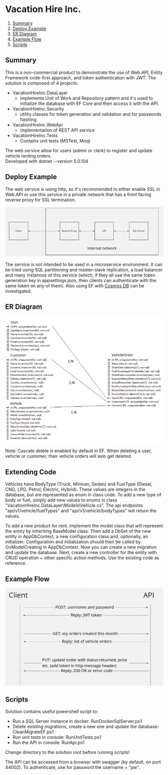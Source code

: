 # Vacation Hire Inc.
1. [Summary](#Summary)
1. [Deploy Example](#Deploy-Example)
2. [ER Diagram](#ER-Diagram)
3. [Example Flow](#Example-Flow)
4. [Scripts](#Scripts)


## Summary

This is a non-commercial product to demonstrate the use of Web.API, Entity Framework code-first approach, and token authentication with JWT.
The solution is composed of 4 projects:
* VacationHireInc.DataLayer  
  * implements Unit of Work and Repository pattern and it's used to initialize the database with EF Core and then access it with the API.
* VacationHireInc.Security  
  * utility classes for token generation and validation and for passwords hashing
* VacationHireInc.WebApi  
  * implementation of REST API service
* VacationHireInc.Tests
  * Contains unit tests (MSTest, Moq)  

The web service allow for users (admin or clerk) to register and update vehicle renting orders.  
Developed with dotnet --version 5.0.104


## Deploy Example

The web service is using http, so it's recommended to either enable SSL in Web.API or use this service in a private network that has a front
facing reverse proxy for SSL termination.

![Deploy Image](deplaySchema.bmp "Deploy Image")

The service is not intended to be used in a microservice environment. It can be tried using SQL partitioning and master-slave replication, 
a load balancer and many instances of this service (which, if they all use the same token generation key in appsettings.json, then clients 
can authenticate with the same token on any of them). Also using EF with
[Cosmos DB](https://docs.microsoft.com/en-us/ef/core/providers/cosmos/?tabs=dotnet-core-cli "Cosmos DB") can be investigated.


## ER Diagram

![ER Diagram](erDiagram.png "ER Diagram")

Note: Cascate delete is enabled by default in EF. When deleting a user, vehicle or customer, their vehicle orders will aslo get deleted.

## Extending Code

Vehicles have BodyType (Truck, Minivan, Sedan) and FuelType (Diesel, CNG, LPG, Petrol, Electric, Hybrid). These values are integers in the
database, but are represented as enum in class code. To add a new type of body or fuel, simply add new values to enums in class
"VacationHireInc.DataLayer\Models\Vehicle.cs". The api endpoints "api/v1/vehicle/fuelTypes" and "api/v1/vehicle/bodyTypes" will return the
values.

To add a new product for rent, implement the model class that will represent the entity by inheriting BaseModel class. Then add a DbSet 
of the new entity in AppDbContext, a new configuration class and, optionally, an initializer. Configuration and initialization should
then be called by OnModelCreating in AppDbContext. Now you can create a new migration and update the database. 
Next, create a new controller for the entity with CRUD operation + other specific action methods. Use the existing code as reference.


## Example Flow

![REST API Flow Example](restApiFlow.png "REST API Flow Example")

## Scripts

Solution contains useful powershell script to:
* Run a SQL Server instance in docker: RunDockerSqlServer.ps1
* Delete existing migrations, create a new one and update the database: CleanMigrateEF.ps1
* Run unit tests in console: RunUnitTests.ps1
* Run the API in console: RunApi.ps1

Change directory to the solution root before running scripts!

The API can be accessed from a browser with swagger (by default, on port 44002). To authenticate, use for password the username + "pw".
